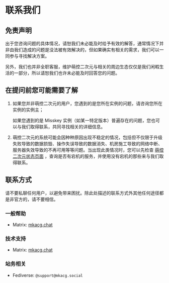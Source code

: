 # 联系我们

## 免责声明

出于您咨询问题的具体情况，请恕我们未必能及时给予有效的解答，通常情况下并非由我们造成的问题是没法被有效解决的，但如果确实有相关的需求，我们可以一同参与寻找解决方案。

另外，我们也并非全职客服，维护萌控二次元与相关的周边生态仅仅是我们闲暇生活的一部分，所以请恕我们也许未必能及时回答您的问题。

## 在提问前您可能需要了解

1. 如果您并非萌控二次元的用户，您遇到的是您所在实例的问题，请咨询您所在实例的实例主；

   如果您遇到的是 Misskey 实例（如某一特定版本）普遍存在的问题，您也可以与我们取得联系，共同寻找相关的详细信息。

2. 萌控二次元的系统可能会因种种原因出现不稳定的情况，包括但不仅限于升级失败导致的数据损毁、操作失误导致的数据消失、机房施工导致的网络中断、服务器失效导致的不再可用等等问题。当出现此类情况时，您可以先检查 [萌控二次元状态页面](https://status.mkacg.com) ，查询是否有宕机的服务，并使用没有宕机的那些来与我们取得联系。

## 联系方式

请不要私聊任何用户，以避免带来困扰。除此处描述的联系方式外其他任何途径都是非官方的，请不要相信。

### 一般帮助

- Matrix: [mkacg.chat](https://matrix.to/#/#lxz:mkacg.chat)

### 技术支持

- Matrix: [mkacg.chat](https://matrix.to/#/#lxz:mkacg.chat)

### 站务相关

- Fediverse: `@support@mkacg.social`
